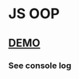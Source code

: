 # JS OOP

## [DEMO](https://johnsteck9.github.io/SoftServe-WebUI-Club/js/OOP/index.html)

### See console log
